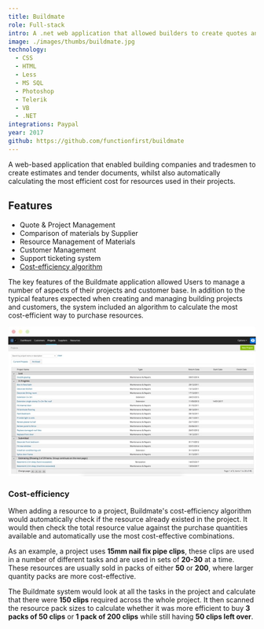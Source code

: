 ```yaml
---
title: Buildmate
role: Full-stack
intro: A .net web application that allowed builders to create quotes and manage their projects.
image: ./images/thumbs/buildmate.jpg
technology:
  - CSS
  - HTML
  - Less
  - MS SQL
  - Photoshop
  - Telerik
  - VB
  - .NET
integrations: Paypal
year: 2017
github: https://github.com/functionfirst/buildmate
---
```


A web-based application that enabled building companies and tradesmen to create estimates and tender documents, whilst also automatically calculating the most efficient cost for resources used in their projects.

## Features

- Quote & Project Management
- Comparison of materials by Supplier
- Resource Management of Materials
- Customer Management
- Support ticketing system
- [Cost-efficiency algorithm](#cost-efficiency)

The key features of the Buildmate application allowed Users to manage a number of aspects of their projects and customer base. In addition to the typical features expected when creating and managing building projects and customers, the system included an algorithm to calculate the most cost-efficient way to purchase resources.

[![Screenshot of the Buildmate web application](./images/buildmateapp.jpg)](./images/buildmateapp.jpg)

### Cost-efficiency

When adding a resource to a project, Buildmate's cost-efficiency algorithm would automatically check if the resource already existed in the project. It would then check the total resource value against the purchase quantities available and automatically use the most cost-effective combinations.

As an example, a project uses **15mm nail fix pipe clips**, these clips are used in a number of different tasks and are used in sets of **20-30** at a time. These resources are usually sold in packs of either **50** or **200**, where larger quantity packs are more cost-effective.

The Buildmate system would look at all the tasks in the project and calculate that there were **150 clips** required across the whole project. It then scanned the resource pack sizes to calculate whether it was more efficient to buy **3 packs of 50 clips** or **1 pack of 200 clips** while still having **50 clips left over**.
